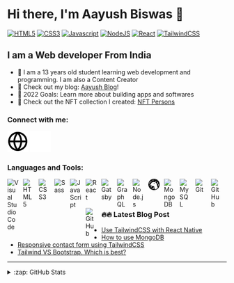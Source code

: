 # Hi there, I'm Aayush Biswas 👋

[![HTML5](https://img.shields.io/badge/html5%20-%23E34F26.svg?&style=for-the-badge&logo=html5&logoColor=white)](https://img.shields.io/badge/html5%20-%23E34F26.svg?&style=for-the-badge&logo=html5&logoColor=white)
[![CSS3](https://img.shields.io/badge/css3%20-%231572B6.svg?&style=for-the-badge&logo=css3&logoColor=white)](https://img.shields.io/badge/css3%20-%231572B6.svg?&style=for-the-badge&logo=css3&logoColor=white)
[![Javascript](https://img.shields.io/badge/javascript%20-%23323330.svg?&style=for-the-badge&logo=javascript&logoColor=%23F7DF1E)](https://img.shields.io/badge/javascript%20-%23323330.svg?&style=for-the-badge&logo=javascript&logoColor=%23F7DF1E)
[![NodeJS](https://img.shields.io/badge/node.js%20-%2343853D.svg?&style=for-the-badge&logo=node.js&logoColor=white)](https://img.shields.io/badge/node.js%20-%2343853D.svg?&style=for-the-badge&logo=node.js&logoColor=white)
[![React](https://img.shields.io/badge/react%20-%2320232a.svg?&style=for-the-badge&logo=react&logoColor=%2361DAFB)](https://img.shields.io/badge/react%20-%2320232a.svg?&style=for-the-badge&logo=react&logoColor=%2361DAFB)
[![TailwindCSS](https://img.shields.io/badge/Tailwindcss%20-informational.svg?&style=for-the-badge&logo=tailwindcss&logoColor=white)](https://img.shields.io/badge/Tailwindcss%20-informational.svg?&style=for-the-badge&logo=tailwindcss&logoColor=white)

## I am a Web developer From India

- 🌱 I am a 13 years old student learning web development and programming. I am also a Content Creator
- 🔭 Check out my blog: [Aayush Blog](https://aayush-blog.netlify.app/)!
- 🥅 2022 Goals: Learn more about building apps and softwares
- 🧑 Check out the NFT collection I created: [NFT Persons](https://opensea.io/collection/nftpersons)

### Connect with me:

[![blog](./img/globe-light.svg)](https://aayush-blog.netlify.app/#gh-light-mode-only)
[![blog](./img/globe-dark.svg)](https://aayush-blog.netlify.app/#gh-dark-mode-only)
&nbsp;&nbsp;

### Languages and Tools:

[<img align="left" alt="Visual Studio Code" width="26px" src="https://cdn.jsdelivr.net/gh/devicons/devicon/icons/vscode/vscode-original.svg" style="padding-right:10px;" />][website]
[<img align="left" alt="HTML5" width="26px" src="https://cdn.jsdelivr.net/gh/devicons/devicon/icons/html5/html5-original.svg" style="padding-right:10px;" />][website]
[<img align="left" alt="CSS3" width="26px" src="https://cdn.jsdelivr.net/gh/devicons/devicon/icons/css3/css3-original.svg" style="padding-right:10px;" />][website]
[<img align="left" alt="Sass" width="26px" src="https://cdn.jsdelivr.net/gh/devicons/devicon/icons/sass/sass-original.svg" style="padding-right:10px;" />][website]
[<img align="left" alt="JavaScript" width="26px" src="https://cdn.jsdelivr.net/gh/devicons/devicon/icons/javascript/javascript-original.svg" style="padding-right:10px;" />][website]
[<img align="left" alt="React" width="26px" src="https://cdn.jsdelivr.net/gh/devicons/devicon/icons/react/react-original.svg" style="padding-right:10px;" />][website]
[<img align="left" alt="Gatsby" width="26px" src="https://cdn.jsdelivr.net/gh/devicons/devicon/icons/gatsby/gatsby-original.svg" style="padding-right:10px;" />][website]
[<img align="left" alt="GraphQL" width="26px" src="https://cdn.jsdelivr.net/gh/devicons/devicon/icons/graphql/graphql-plain.svg" style="padding-right:10px;" />][website]
[<img align="left" alt="Node.js" width="26px" src="https://cdn.jsdelivr.net/gh/devicons/devicon/icons/nodejs/nodejs-original.svg" style="padding-right:10px;" />][website]
[<img align="left" alt="Deno" width="26px" src="./img/deno-light.svg" style="padding-right:10px;" />][website]
[<img align="left" alt="MongoDB" width="26px" src="https://cdn.jsdelivr.net/gh/devicons/devicon/icons/mongodb/mongodb-original.svg" style="padding-right:10px;" />][website]
[<img align="left" alt="MySQL" width="26px" src="https://cdn.jsdelivr.net/gh/devicons/devicon/icons/mysql/mysql-original.svg" style="padding-right:10px;" />][website]
[<img align="left" alt="Git" width="26px" src="https://cdn.jsdelivr.net/gh/devicons/devicon/icons/git/git-original.svg" style="padding-right:10px;" />][website]
[<img align="left" alt="GitHub" width="26px" src="https://user-images.githubusercontent.com/3369400/139447912-e0f43f33-6d9f-45f8-be46-2df5bbc91289.png" style="padding-right:10px;" />](website#gh-dark-mode-only)
[<img align="left" alt="GitHub" width="26px" src="https://user-images.githubusercontent.com/3369400/139448065-39a229ba-4b06-434b-bc67-616e2ed80c8f.png" style="padding-right:10px;" />](website#gh-light-mode-only)

<br />
<br />

---

### 🔥🔥 Latest Blog Post

<!-- BLOG-POST-LIST:START -->
- [Use TailwindCSS with React Native](https://aayushbiswas.hashnode.dev/use-tailwindcss-with-react-native)
- [How to use MongoDB](https://aayushbiswas.hashnode.dev/mongodb)
- [Responsive contact form using TailwindCSS](https://aayushbiswas.hashnode.dev/responsive-contact-form-using-tailwindcss)
- [Tailwind VS Bootstrap. Which is best?](https://aayushbiswas.hashnode.dev/tailwind-vs-bootstrap-which-is-best)
<!-- BLOG-POST-LIST:END -->

---

<details>
  <summary>:zap: GitHub Stats</summary>

  <img align="left" alt="AayushBiswas's GitHub Stats" src="https://github-readme-stats.vercel.app/api?username=AayushBiswas&show_icons=true&hide_border=false&title_color=ff652f&icon_color=FFE400&bg_color=09131B&text_color=ffffff&border_color=0c1a25" />

</details>

[website]: https://aayush-blog..netlify.app
